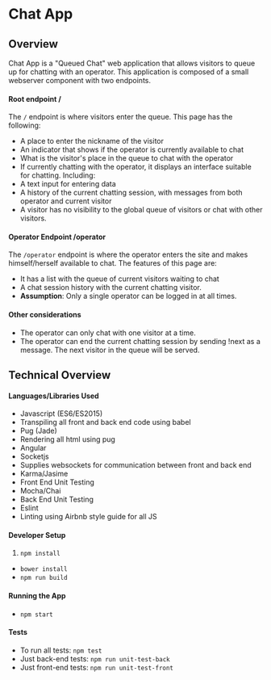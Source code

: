 # Chat App

## Overview 

Chat App is a "Queued Chat" web application that allows visitors to queue up for chatting with an operator.
This application is composed of a small webserver component with two endpoints.

#### Root endpoint /

The `/` endpoint is where visitors enter the queue. This page has the following:
* A place to enter the nickname of the visitor
* An indicator that shows if the operator is currently available to chat
 * What is the visitor's place in the queue to chat with the operator
* If currently chatting with the operator, it displays an interface suitable for chatting. Including:
 * A text input for entering data
 * A history of the current chatting session, with messages from both operator and current visitor
 * A visitor has no visibility to the global queue of visitors or chat with other visitors.

#### Operator Endpoint /operator

The `/operator` endpoint is where the operator enters the site and makes himself/herself available to chat. The features of this page are:
* It has a list with the queue of current visitors waiting to chat
* A chat session history with the current chatting visitor.
* **Assumption**: Only a single operator can be logged in at all times.

#### Other considerations

* The operator can only chat with one visitor at a time.
* The operator can end the current chatting session by sending !next as a message. The next visitor in the queue will be served.

## Technical Overview

#### Languages/Libraries Used

* Javascript (ES6/ES2015)
 * Transpiling all front and back end code using babel
* Pug (Jade)
 * Rendering all html using pug
* Angular
* Socketjs
 * Supplies websockets for communication between front and back end
* Karma/Jasime
 * Front End Unit Testing
* Mocha/Chai
 * Back End Unit Testing
* Eslint
 * Linting using Airbnb style guide for all JS


#### Developer Setup

1. `npm install`
* `bower install`
* `npm run build`

#### Running the App

* `npm start`

#### Tests

* To run all tests: `npm test`
* Just back-end tests: `npm run unit-test-back`
* Just front-end tests: `npm run unit-test-front`